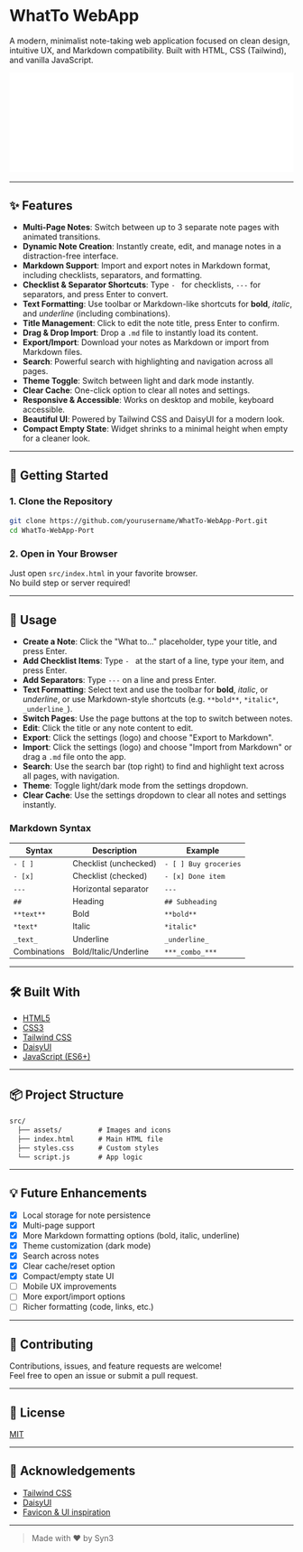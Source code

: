 # WhatTo WebApp

A modern, minimalist note-taking web application focused on clean design, intuitive UX, and Markdown compatibility. Built with HTML, CSS (Tailwind), and vanilla JavaScript.

![screenshot](src/assets/Header2.svg)

---

## ✨ Features

- **Multi-Page Notes**: Switch between up to 3 separate note pages with animated transitions.
- **Dynamic Note Creation**: Instantly create, edit, and manage notes in a distraction-free interface.
- **Markdown Support**: Import and export notes in Markdown format, including checklists, separators, and formatting.
- **Checklist & Separator Shortcuts**: Type `- ` for checklists, `---` for separators, and press Enter to convert.
- **Text Formatting**: Use toolbar or Markdown-like shortcuts for **bold**, *italic*, and _underline_ (including combinations).
- **Title Management**: Click to edit the note title, press Enter to confirm.
- **Drag & Drop Import**: Drop a `.md` file to instantly load its content.
- **Export/Import**: Download your notes as Markdown or import from Markdown files.
- **Search**: Powerful search with highlighting and navigation across all pages.
- **Theme Toggle**: Switch between light and dark mode instantly.
- **Clear Cache**: One-click option to clear all notes and settings.
- **Responsive & Accessible**: Works on desktop and mobile, keyboard accessible.
- **Beautiful UI**: Powered by Tailwind CSS and DaisyUI for a modern look.
- **Compact Empty State**: Widget shrinks to a minimal height when empty for a cleaner look.

---

## 🚀 Getting Started

### 1. Clone the Repository

```bash
git clone https://github.com/yourusername/WhatTo-WebApp-Port.git
cd WhatTo-WebApp-Port
```

### 2. Open in Your Browser

Just open `src/index.html` in your favorite browser.  
No build step or server required!

---

## 📝 Usage

- **Create a Note**: Click the "What to..." placeholder, type your title, and press Enter.
- **Add Checklist Items**: Type `- ` at the start of a line, type your item, and press Enter.
- **Add Separators**: Type `---` on a line and press Enter.
- **Text Formatting**: Select text and use the toolbar for **bold**, *italic*, or _underline_, or use Markdown-style shortcuts (e.g. `**bold**`, `*italic*`, `_underline_`).
- **Switch Pages**: Use the page buttons at the top to switch between notes.
- **Edit**: Click the title or any note content to edit.
- **Export**: Click the settings (logo) and choose "Export to Markdown".
- **Import**: Click the settings (logo) and choose "Import from Markdown" or drag a `.md` file onto the app.
- **Search**: Use the search bar (top right) to find and highlight text across all pages, with navigation.
- **Theme**: Toggle light/dark mode from the settings dropdown.
- **Clear Cache**: Use the settings dropdown to clear all notes and settings instantly.

### Markdown Syntax

| Syntax   | Description                | Example                |
|----------|----------------------------|------------------------|
| `- [ ]`  | Checklist (unchecked)      | `- [ ] Buy groceries`  |
| `- [x]`  | Checklist (checked)        | `- [x] Done item`      |
| `---`    | Horizontal separator       | `---`                  |
| `##`     | Heading                    | `## Subheading`        |
| `**text**` | Bold                     | `**bold**`             |
| `*text*`  | Italic                    | `*italic*`             |
| `_text_`  | Underline                 | `_underline_`          |
| Combinations | Bold/Italic/Underline   | `***_combo_***`        |

---

## 🛠️ Built With

- [HTML5](https://developer.mozilla.org/en-US/docs/Web/Guide/HTML/HTML5)
- [CSS3](https://developer.mozilla.org/en-US/docs/Web/CSS)
- [Tailwind CSS](https://tailwindcss.com/)
- [DaisyUI](https://daisyui.com/)
- [JavaScript (ES6+)](https://developer.mozilla.org/en-US/docs/Web/JavaScript)

---

## 📦 Project Structure

```
src/
  ├── assets/         # Images and icons
  ├── index.html      # Main HTML file
  ├── styles.css      # Custom styles
  └── script.js       # App logic
```

---

## 💡 Future Enhancements

- [x] Local storage for note persistence
- [x] Multi-page support
- [x] More Markdown formatting options (bold, italic, underline)
- [x] Theme customization (dark mode)
- [x] Search across notes
- [x] Clear cache/reset option
- [x] Compact/empty state UI
- [ ] Mobile UX improvements
- [ ] More export/import options
- [ ] Richer formatting (code, links, etc.)

---

## 🤝 Contributing

Contributions, issues, and feature requests are welcome!  
Feel free to open an issue or submit a pull request.

---

## 📄 License

[MIT](LICENSE)

---

## 🙏 Acknowledgements

- [Tailwind CSS](https://tailwindcss.com/)
- [DaisyUI](https://daisyui.com/)
- [Favicon & UI inspiration](https://undraw.co/)

---

> Made with ❤️ by Syn3

